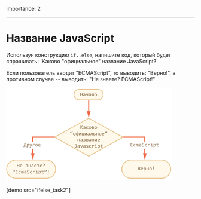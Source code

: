 importance: 2

---

# Название JavaScript

Используя конструкцию `if..else`, напишите код, который будет спрашивать: 'Каково "официальное" название JavaScript?'

Если пользователь вводит "ECMAScript", то выводить: "Верно!", в противном случае -- выводить: "Не знаете? ECMAScript!"

![](ifelse_task2.png)

[demo src="ifelse_task2"]
